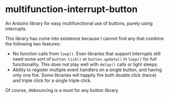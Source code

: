 # multifunction-interrupt-button
An Arduino library for easy multifunctional use of buttons, purely using
interrupts.

This library has come into existence because I cannot find any that combine
the following two features:
  * No function calls from `loop()`. Even libraries that support interrupts
    still need some sort of `button.tick()` or `button.update()` in `loop()`
    for full functionality. This does not play well with `delay()` calls or
    light sleeps.
  * Ability to register multiple event handlers on a single button, and
    having only one fire. Some libraries will happily fire both double click
    (twice) and triple click for a single triple click.

Of course, debouncing is a must for any button library.
